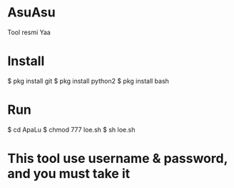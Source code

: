 # AsuAsu

Tool resmi Yaa
# Install
$ pkg install git
$ pkg install python2
$ pkg install bash
# Run
$ cd ApaLu
$ chmod 777 loe.sh
$ sh loe.sh

# This tool use username & password, and you must take it
